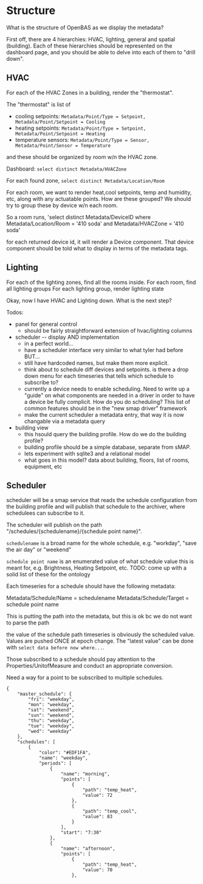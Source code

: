 # Structure

What is the structure of OpenBAS as we display the metadata?

First off, there are 4 hierarchies: HVAC, lighting, general and spatial (building). Each of these hierarchies should be represented on the
dashboard page, and you should be able to delve into each of them to "drill down".

## HVAC

For each of the HVAC Zones in a building, render the "thermostat".

The "thermostat" is list of 
* cooling setpoints: `Metadata/Point/Type = Setpoint, Metadata/Point/Setpoint = Cooling`
* heating setpoints: `Metadata/Point/Type = Setpoint, Metadata/Point/Setpoint = Heating`
* temperature sensors: `Metadata/Point/Type = Sensor, Metadata/Point/Sensor = Temperature`

and these should be organized by room w/n the HVAC zone.

Dashboard: `select distinct Metadata/HVACZone`

For each found zone, `select distinct Metadata/Location/Room`

For each room, we want to render heat,cool setpoints, temp and humidity, etc, along with any actuatable points.
How are these grouped? We should try to group these by device w/n each room.

So a room runs, 'select distinct Metadata/DeviceID where Metadata/Location/Room = '410 soda' and Metadata/HVACZone = '410 soda'

for each returned device id, it will render a Device component. That device component should be told what to display in
terms of the metadata tags.

## Lighting

For each of the lighting zones, find all the rooms inside.
For each room, find all lighting groups
For each lighting group, render lighting state


Okay, now I have HVAC and Lighting down. What is the next step?

Todos:
* panel for general control
    * should be fairly straightforward extension of hvac/lighting columns
* scheduler -- display AND implementation
    * in a perfect world...
    * have a scheduler interface very similar to what tyler had before BUT...
    * still have hardcoded names, but make them more explicit.
    * think about to schedule diff devices and setpoints. is there a drop down menu for each
      timeseries that tells which schedule to subscribe to?
    * currently a device needs to enable scheduling. Need to write up a "guide" on what components
      are needed in a driver in order to have a device be fully complicit. How do you do scheduling?
      This list of common features should be in the "new smap driver" framework
    * make the current scheduler a metadata entry, that way it is now changable via a metadata query
* building view
    * this hsould query the building profile. How do we do the building profile?
    * building profile should be a simple database, separate from sMAP. 
    * lets experiment with sqlite3 and a relational model
    * what goes in this model? data about building, floors, list of rooms, equipment, etc

## Scheduler

scheduler will be a smap service that reads the schedule configuration from the building profile and will
publish that schedule to the archiver, where schedulees can subscribe to it.

The scheduler will publish on the path "/schedules/{schedulename}/{schedule point name}".

`schedulename` is a broad name for the whole schedule, e.g. "workday", "save the air day" or "weekend"

`schedule point name` is an enumerated value of what schedule value this is meant for, e.g. Brightness, Heating Setpoint, etc.
TODO: come up with a solid list of these for the ontology

Each timeseries for a schedule should have the following metadata:

Metadata/Schedule/Name = schedulename
Metadata/Schedule/Target = schedule point name

This is putting the path into the metadata, but this is ok bc we do not want to parse the path

the value of the schedule path timeseries is obviously the scheduled value. Values are pushed ONCE at epoch change.
The "latest value" can be done with `select data before now where...`.

Those subscribed to a schedule should pay attention to the Properties/UnitofMeasure and conduct an appropriate
conversion.

Need a way for a point to be subscribed to multiple schedules.

```
{
    "master_schedule": {
        "fri": "weekday",
        "mon": "weekday",
        "sat": "weekend",
        "sun": "weekend",
        "thu": "weekday",
        "tue": "weekday",
        "wed": "weekday"
    },
    "schedules": [
        {
            "color": "#EDF1FA",
            "name": "weekday",
            "periods": [
                {
                    "name": "morning",
                    "points": [
                        {
                            "path": "temp_heat",
                            "value": 72
                        },
                        {
                            "path": "temp_cool",
                            "value": 83
                        }
                    ],
                    "start": "7:30"
                },
                {
                    "name": "afternoon",
                    "points": [
                        {
                            "path": "temp_heat",
                            "value": 70
                        },
```
